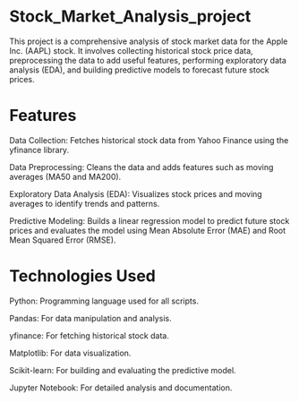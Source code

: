 # Stock_Market_Analysis_project
This project is a comprehensive analysis of stock market data for the Apple Inc. (AAPL) stock. It involves collecting historical stock price data, preprocessing the data to add useful features, performing exploratory data analysis (EDA), and building predictive models to forecast future stock prices.

# Features
Data Collection: Fetches historical stock data from Yahoo Finance using the yfinance library.

Data Preprocessing: Cleans the data and adds features such as moving averages (MA50 and MA200).

Exploratory Data Analysis (EDA): Visualizes stock prices and moving averages to identify trends and patterns.

Predictive Modeling: Builds a linear regression model to predict future stock prices and evaluates the model using Mean Absolute Error (MAE) and Root Mean Squared Error (RMSE).


# Technologies Used
Python: Programming language used for all scripts.

Pandas: For data manipulation and analysis.

yfinance: For fetching historical stock data.

Matplotlib: For data visualization.

Scikit-learn: For building and evaluating the predictive model.

Jupyter Notebook: For detailed analysis and documentation.

